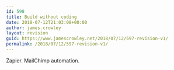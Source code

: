 ```yaml
---
id: 598
title: Build without coding
date: 2018-07-12T21:03:08+00:00
author: james.crowley
layout: revision
guid: https://www.jamescrowley.net/2018/07/12/597-revision-v1/
permalink: /2018/07/12/597-revision-v1/
---
```

Zapier. MailChimp automation.